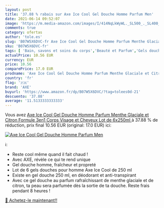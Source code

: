 ```yaml
---
layout: post
title: '37.88 % rabais sur Axe Ice Cool Gel Douche Homme Parfum Men'
date: 2021-06-14 09:52:07
image: 'https://m.media-amazon.com/images/I/414NqLkWyWL._SL500_._SL400_.jpg'
comments: true
category: ofertas
author: 'tole.es'
slug: 'B07W5X6DVC-fr Axe Ice Cool Gel Douche Homme Parfum Menthe Glaciale et...'
sku: 'B07W5X6DVC-fr'
tags: [ 'Bain, savons et soins du corps','Beauté et Parfum','Gels douche','Savons et gels douche','axe', ]
actualPrice: 10.56 EUR
currency: EUR
price: 10.56
comparePrice: 17.0 EUR
prodname: 'Axe Ice Cool Gel Douche Homme Parfum Menthe Glaciale et Citron Formule 3en1 Corps Visage et Cheveux  Lot de 6x250ml '
country: 'fr'
flag: '🇫🇷'
brand: 'AXE'
buyurl: 'https://www.amazon.fr/dp/B07W5X6DVC/?tag=tolees0d-21'
descuento: '37.88'
average: '11.5133333333333'
---
```


Vous avez [Axe Ice Cool Gel Douche Homme Parfum Menthe Glaciale et Citron Formule 3en1 Corps Visage et Cheveux  Lot de 6x250ml ](https://www.amazon.fr/dp/B07W5X6DVC/?tag=tolees0d-21)  à  37.88 % de réduction, prix final  10.56 EUR (original: 17.0 EUR) ici:

[![Axe Ice Cool Gel Douche Homme Parfum Men](https://m.media-amazon.com/images/I/414NqLkWyWL._SL500_._SL400_.jpg)](https://www.amazon.fr/dp/B07W5X6DVC/?tag=tolees0d-21)

ℹ️:

- Reste cool même quand il fait chaud !
- Avec AXE, révèle ce qui te rend unique
- Gel douche homme, fraîcheur et propreté
- Lot de 6 gels douches pour homme Axe Ice Cool de 250 ml
- Existe en gel douche 250 ml, en déodorant et anti-transpirant
- Avec ce gel douche au parfum rafraîchissant de menthe glaciale et de citron, ta peau sera parfumée dès la sortie de ta douche. Reste frais pendant 8 heures !

[🛒 Achetez-le maintenant!!](https://www.amazon.fr/dp/B07W5X6DVC/?tag=tolees0d-21)
